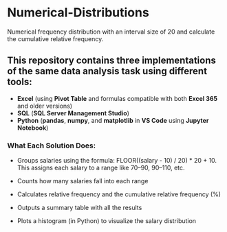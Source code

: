 # Numerical-Distributions
Numerical frequency distribution with an interval size of 20 and calculate the cumulative relative frequency.


## This repository contains three implementations of the same data analysis task using different tools:

- **Excel** (using **Pivot Table** and formulas compatible with both **Excel 365** and older versions)
- **SQL** (**SQL Server Management Studio**)
- **Python** (**pandas**, **numpy**, and **matplotlib** in **VS Code** using **Jupyter Notebook**)
 

### What Each Solution Does:

- Groups salaries using the formula: FLOOR((salary - 10) / 20) * 20 + 10. This assigns each salary to a range like 70–90, 90–110, etc.

- Counts how many salaries fall into each range

- Calculates relative frequency and the cumulative relative frequency (%)

- Outputs a summary table with all the results

- Plots a histogram (in Python) to visualize the salary distribution



